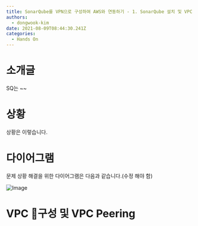```yaml
---
title: SonarQube를 VPN으로 구성하여 AWS와 연동하기 - 1. SonarQube 설치 및 VPC 구성
authors:
  - dongwook-kim
date: 2021-08-09T08:44:30.241Z
categories:
  - Hands On
---
```

# 소개글

SQ는 \~\~

# 상황

상황은 이렇습니다.

# 다이어그램

문제 상황 해결을 위한 다이어그램은 다음과 같습니다.(수정 해야 함)

![Image](https://user-images.githubusercontent.com/38340645/128680809-93693268-fdea-4b84-a7de-0fa1107afdd5.png)

# VPC 구성 및 VPC Peering